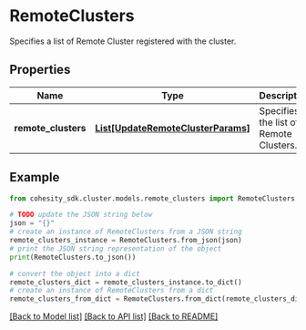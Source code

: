 # RemoteClusters

Specifies a list of Remote Cluster registered with the cluster.

## Properties

Name | Type | Description | Notes
------------ | ------------- | ------------- | -------------
**remote_clusters** | [**List[UpdateRemoteClusterParams]**](UpdateRemoteClusterParams.md) | Specifies the list of Remote Clusters. | [optional] 

## Example

```python
from cohesity_sdk.cluster.models.remote_clusters import RemoteClusters

# TODO update the JSON string below
json = "{}"
# create an instance of RemoteClusters from a JSON string
remote_clusters_instance = RemoteClusters.from_json(json)
# print the JSON string representation of the object
print(RemoteClusters.to_json())

# convert the object into a dict
remote_clusters_dict = remote_clusters_instance.to_dict()
# create an instance of RemoteClusters from a dict
remote_clusters_from_dict = RemoteClusters.from_dict(remote_clusters_dict)
```
[[Back to Model list]](../README.md#documentation-for-models) [[Back to API list]](../README.md#documentation-for-api-endpoints) [[Back to README]](../README.md)


